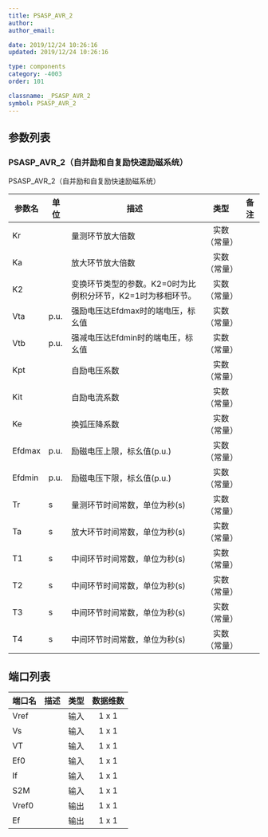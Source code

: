 ```yaml
---
title: PSASP_AVR_2
author:
author_email:

date: 2019/12/24 10:26:16
updated: 2019/12/24 10:26:16

type: components
category: -4003
order: 101

classname: _PSASP_AVR_2
symbol: PSASP_AVR_2
---
```




## 参数列表

### PSASP_AVR_2（自并励和自复励快速励磁系统）

PSASP_AVR_2（自并励和自复励快速励磁系统）


| 参数名 | 单位 | 描述 | 类型 | 备注 |
| ------ | ---- | ---- |:----:| ---- |
| Kr |  | 量测环节放大倍数 | 实数（常量） |  |
| Ka |  | 放大环节放大倍数 | 实数（常量） |  |
| K2 |  | 变换环节类型的参数。K2=0时为比例积分环节，K2=1时为移相环节。 | 实数（常量） |  |
| Vta | p.u. | 强励电压达Efdmax时的端电压，标幺值 | 实数（常量） |  |
| Vtb | p.u. | 强减电压达Efdmin时的端电压，标幺值 | 实数（常量） |  |
| Kpt |  | 自励电压系数 | 实数（常量） |  |
| Kit |  | 自励电流系数 | 实数（常量） |  |
| Ke |  | 换弧压降系数 | 实数（常量） |  |
| Efdmax | p.u. | 励磁电压上限，标幺值(p.u.) | 实数（常量） |  |
| Efdmin | p.u. | 励磁电压下限，标幺值(p.u.) | 实数（常量） |  |
| Tr | s | 量测环节时间常数，单位为秒(s) | 实数（常量） |  |
| Ta | s | 放大环节时间常数，单位为秒(s) | 实数（常量） |  |
| T1 | s | 中间环节时间常数，单位为秒(s) | 实数（常量） |  |
| T2 | s | 中间环节时间常数，单位为秒(s) | 实数（常量） |  |
| T3 | s | 中间环节时间常数，单位为秒(s) | 实数（常量） |  |
| T4 | s | 中间环节时间常数，单位为秒(s) | 实数（常量） |  |



## 端口列表

| 端口名 | 描述 | 类型 | 数据维数 |
| ------ | ---- |:----:|:--------:|
| Vref |  | 输入 | 1 x 1 |
| Vs |  | 输入 | 1 x 1 |
| VT |  | 输入 | 1 x 1 |
| Ef0 |  | 输入 | 1 x 1 |
| If |  | 输入 | 1 x 1 |
| S2M |  | 输入 | 1 x 1 |
| Vref0 |  | 输出 | 1 x 1 |
| Ef |  | 输出 | 1 x 1 |




